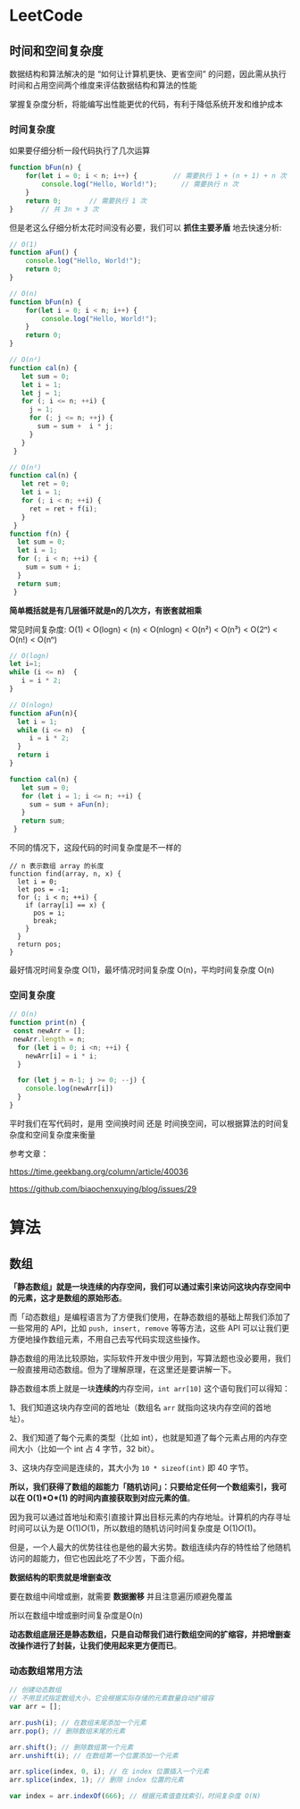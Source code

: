 # LeetCode

## 时间和空间复杂度

数据结构和算法解决的是 “如何让计算机更快、更省空间” 的问题，因此需从执行时间和占用空间两个维度来评估数据结构和算法的性能

掌握复杂度分析，将能编写出性能更优的代码，有利于降低系统开发和维护成本

### 时间复杂度

如果要仔细分析一段代码执行了几次运算

```js
function bFun(n) {
    for(let i = 0; i < n; i++) {         // 需要执行 1 + (n + 1) + n 次
        console.log("Hello, World!");      // 需要执行 n 次
    }
    return 0;       // 需要执行 1 次
}		// 共 3n + 3 次
```

但是老这么仔细分析太花时间没有必要，我们可以 **抓住主要矛盾** 地去快速分析:

```js
// O(1)
function aFun() {
    console.log("Hello, World!");      
    return 0;       
}

// O(n)
function bFun(n) {
    for(let i = 0; i < n; i++) {        
        console.log("Hello, World!");      
    }
    return 0;       
}

// O(n²)
function cal(n) {
   let sum = 0; 
   let i = 1; 
   let j = 1; 
   for (; i <= n; ++i) {  
     j = 1;  
     for (; j <= n; ++j) {  
       sum = sum +  i * j;  
     }
   }
 }

// O(n²)
function cal(n) {
   let ret = 0; 
   let i = 1;
   for (; i < n; ++i) {
     ret = ret + f(i); 
   } 
 } 
function f(n) {
  let sum = 0;
  let i = 1;
  for (; i < n; ++i) {
    sum = sum + i;
  } 
  return sum;
 }
```

**简单概括就是有几层循环就是n的几次方，有嵌套就相乘**

常见时间复杂度: O(1) < O(logn) < (n) < O(nlogn) < O(n²) < O(n³) < O(2ⁿ) < O(n!) < O(nⁿ)

```js
// O(logn)
let i=1;
while (i <= n)  {
   i = i * 2;
}		

// O(nlogn)
function aFun(n){
  let i = 1;
  while (i <= n)  {
     i = i * 2;
  }
  return i
}

function cal(n) { 
   let sum = 0;
   for (let i = 1; i <= n; ++i) {
     sum = sum + aFun(n);
   }
   return sum;
 }
```

不同的情况下，这段代码的时间复杂度是不一样的

```
// n 表示数组 array 的长度
function find(array, n, x) {
  let i = 0;
  let pos = -1;
  for (; i < n; ++i) {
    if (array[i] == x) {
      pos = i; 
      break;
    }
  }
  return pos;
}
```

最好情况时间复杂度 O(1)，最坏情况时间复杂度 O(n)，平均时间复杂度 O(n)



### 空间复杂度

```js
// O(n)
function print(n) {
 const newArr = []; 
 newArr.length = n; 
  for (let i = 0; i <n; ++i) {
    newArr[i] = i * i;
  }

  for (let j = n-1; j >= 0; --j) {
    console.log(newArr[i])
  }
}
```



平时我们在写代码时，是用 空间换时间 还是 时间换空间，可以根据算法的时间复杂度和空间复杂度来衡量



参考文章：

https://time.geekbang.org/column/article/40036

https://github.com/biaochenxuying/blog/issues/29



# 算法

## 数组

**「静态数组」就是一块连续的内存空间，我们可以通过索引来访问这块内存空间中的元素，这才是数组的原始形态**。

而「动态数组」是编程语言为了方便我们使用，在静态数组的基础上帮我们添加了一些常用的 API，比如 `push, insert, remove` 等等方法，这些 API 可以让我们更方便地操作数组元素，不用自己去写代码实现这些操作。

静态数组的用法比较原始，实际软件开发中很少用到，写算法题也没必要用，我们一般直接用动态数组。但为了理解原理，在这里还是要讲解一下。

静态数组本质上就是一块**连续的**内存空间，`int arr[10]` 这个语句我们可以得知：

1、我们知道这块内存空间的首地址（数组名 `arr` 就指向这块内存空间的首地址）。

2、我们知道了每个元素的类型（比如 int），也就是知道了每个元素占用的内存空间大小（比如一个 int 占 4 字节，32 bit）。

3、这块内存空间是连续的，其大小为 `10 * sizeof(int)` 即 40 字节。

**所以，我们获得了数组的超能力「随机访问」：只要给定任何一个数组索引，我可以在 O(1)\*O\*(1) 的时间内直接获取到对应元素的值**。

因为我可以通过首地址和索引直接计算出目标元素的内存地址。计算机的内存寻址时间可以认为是 O(1)*O*(1)，所以数组的随机访问时间复杂度是 O(1)*O*(1)。

但是，一个人最大的优势往往也是他的最大劣势。数组连续内存的特性给了他随机访问的超能力，但它也因此吃了不少苦，下面介绍。

**数据结构的职责就是增删查改**



要在数组中间增或删，就需要 **数据搬移** 并且注意遍历顺避免覆盖

所以在数组中增或删时间复杂度是O(n)



**动态数组底层还是静态数组，只是自动帮我们进行数组空间的扩缩容，并把增删查改操作进行了封装，让我们使用起来更方便而已**。

### 动态数组常用方法

```js
// 创建动态数组
// 不用显式指定数组大小，它会根据实际存储的元素数量自动扩缩容
var arr = [];

arr.push(i); // 在数组末尾添加一个元素
arr.pop(); // 删除数组末尾的元素

arr.shift(); // 删除数组第一个元素
arr.unshift(i); // 在数组第一个位置添加一个元素

arr.splice(index, 0, i); // 在 index 位置插入一个元素
arr.splice(index, 1); // 删除 index 位置的元素

var index = arr.indexOf(666); // 根据元素值查找索引，时间复杂度 O(N)
```


